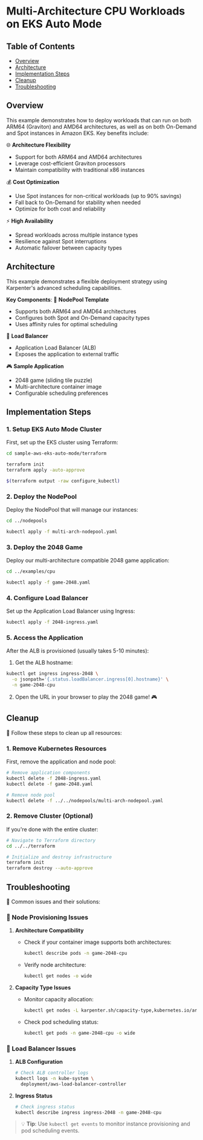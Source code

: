 # Multi-Architecture CPU Workloads on EKS Auto Mode

## Table of Contents
- [Overview](#overview)
- [Architecture](#architecture)
- [Implementation Steps](#implementation-steps)
- [Cleanup](#cleanup)
- [Troubleshooting](#troubleshooting)

## Overview
This example demonstrates how to deploy workloads that can run on both ARM64 (Graviton) and AMD64 architectures, as well as on both On-Demand and Spot instances in Amazon EKS. Key benefits include:

🌐 **Architecture Flexibility**
- Support for both ARM64 and AMD64 architectures
- Leverage cost-efficient Graviton processors
- Maintain compatibility with traditional x86 instances

💰 **Cost Optimization**
- Use Spot instances for non-critical workloads (up to 90% savings)
- Fall back to On-Demand for stability when needed
- Optimize for both cost and reliability

⚡ **High Availability**
- Spread workloads across multiple instance types
- Resilience against Spot interruptions
- Automatic failover between capacity types

## Architecture
This example demonstrates a flexible deployment strategy using Karpenter's advanced scheduling capabilities.

**Key Components**:
📄 **NodePool Template**
- Supports both ARM64 and AMD64 architectures
- Configures both Spot and On-Demand capacity types
- Uses affinity rules for optimal scheduling

🔄 **Load Balancer**
- Application Load Balancer (ALB)
- Exposes the application to external traffic

🎮 **Sample Application**
- 2048 game (sliding tile puzzle)
- Multi-architecture container image
- Configurable scheduling preferences

## Implementation Steps

### 1. Setup EKS Auto Mode Cluster
First, set up the EKS cluster using Terraform:

```bash
cd sample-aws-eks-auto-mode/terraform

terraform init
terraform apply -auto-approve

$(terraform output -raw configure_kubectl)
```

### 2. Deploy the NodePool
Deploy the NodePool that will manage our instances:

```bash
cd ../nodepools

kubectl apply -f multi-arch-nodepool.yaml
```

### 3. Deploy the 2048 Game
Deploy our multi-architecture compatible 2048 game application:

```bash
cd ../examples/cpu

kubectl apply -f game-2048.yaml
```

### 4. Configure Load Balancer
Set up the Application Load Balancer using Ingress:

```bash
kubectl apply -f 2048-ingress.yaml
```

### 5. Access the Application
After the ALB is provisioned (usually takes 5-10 minutes):

1. Get the ALB hostname:
```bash
kubectl get ingress ingress-2048 \
  -o jsonpath='{.status.loadBalancer.ingress[0].hostname}' \
  -n game-2048-cpu
```

2. Open the URL in your browser to play the 2048 game! 🎮

## Cleanup

🧹 Follow these steps to clean up all resources:

### 1. Remove Kubernetes Resources
First, remove the application and node pool:

```bash
# Remove application components
kubectl delete -f 2048-ingress.yaml
kubectl delete -f game-2048.yaml

# Remove node pool
kubectl delete -f ../../nodepools/multi-arch-nodepool.yaml
```

### 2. Remove Cluster (Optional)
If you're done with the entire cluster:

```bash
# Navigate to Terraform directory
cd ../../terraform

# Initialize and destroy infrastructure
terraform init
terraform destroy --auto-approve
```

## Troubleshooting

🔧 Common issues and their solutions:

### 🎯 Node Provisioning Issues
1. **Architecture Compatibility**
   - Check if your container image supports both architectures:
     ```bash
     kubectl describe pods -n game-2048-cpu
     ```
   - Verify node architecture:
     ```bash
     kubectl get nodes -o wide
     ```

2. **Capacity Type Issues**
   - Monitor capacity allocation:
     ```bash
     kubectl get nodes -L karpenter.sh/capacity-type,kubernetes.io/arch
     ```
   - Check pod scheduling status:
     ```bash
     kubectl get pods -n game-2048-cpu -o wide
     ```

### 🔄 Load Balancer Issues
1. **ALB Configuration**
   ```bash
   # Check ALB controller logs
   kubectl logs -n kube-system \
     deployment/aws-load-balancer-controller
   ```

2. **Ingress Status**
   ```bash
   # Check ingress status
   kubectl describe ingress ingress-2048 -n game-2048-cpu
   ```

> 💡 **Tip**: Use `kubectl get events` to monitor instance provisioning and pod scheduling events.
